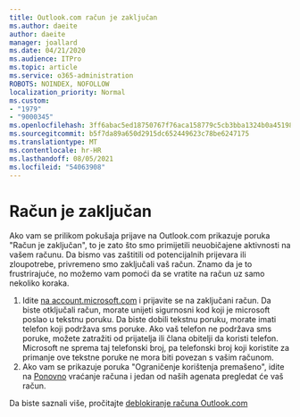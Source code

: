 ```yaml
---
title: Outlook.com račun je zaključan
ms.author: daeite
author: daeite
manager: joallard
ms.date: 04/21/2020
ms.audience: ITPro
ms.topic: article
ms.service: o365-administration
ROBOTS: NOINDEX, NOFOLLOW
localization_priority: Normal
ms.custom:
- "1979"
- "9000345"
ms.openlocfilehash: 3ff6abac5ed18750767f76aca158779c5cb3bba1324b0a451987cc37b4b0e239
ms.sourcegitcommit: b5f7da89a650d2915dc652449623c78be6247175
ms.translationtype: MT
ms.contentlocale: hr-HR
ms.lasthandoff: 08/05/2021
ms.locfileid: "54063908"
---
```

# <a name="account-locked"></a>Račun je zaključan

Ako vam se prilikom pokušaja prijave na Outlook.com prikazuje poruka "Račun je zaključan", to je zato što smo primijetili neuobičajene aktivnosti na vašem računu. Da bismo vas zaštitili od potencijalnih prijevara ili zloupotrebe, privremeno smo zaključali vaš račun. Znamo da je to frustrirajuće, no možemo vam pomoći da se vratite na račun uz samo nekoliko koraka.

1. Idite [na account.microsoft.com](https://go.microsoft.com/fwlink/?linkid=2090484) i prijavite se na zaključani račun. Da biste otključali račun, morate unijeti sigurnosni kod koji je microsoft poslao u tekstnu poruku. Da biste dobili tekstnu poruku, morate imati telefon koji podržava sms poruke. Ako vaš telefon ne podržava sms poruke, možete zatražiti od prijatelja ili člana obitelji da koristi telefon. Microsoft ne sprema taj telefonski broj, pa telefonski broj koji koristite za primanje ove tekstne poruke ne mora biti povezan s vašim računom.
2. Ako vam se prikazuje poruka "Ograničenje korištenja premašeno", idite na [Ponovno](https://go.microsoft.com/fwlink/?linkid=2090483) vraćanje računa i jedan od naših agenata pregledat će vaš račun.

Da biste saznali više, pročitajte [deblokiranje računa Outlook.com](https://support.office.com/article/f4ad2701-d166-4d8b-8a6a-9af2a1f8a4c4?wt.mc_id=Office_Outlook_com_Alchemy) 